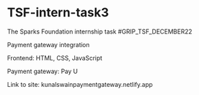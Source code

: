 # TSF-intern-task3 
 
The Sparks Foundation internship task #GRIP_TSF_DECEMBER22

Payment gateway integration

Frontend: HTML, CSS, JavaScript

Payment gateway: Pay U 

Link to site: 
kunalswainpaymentgateway.netlify.app

